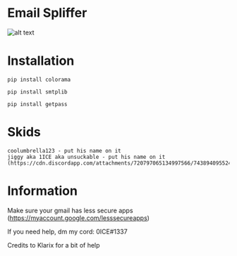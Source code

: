 # Email Spliffer
![alt text](https://cdn.discordapp.com/attachments/631162287968747550/742335342471938099/email-spliffer.png)

# Installation
    pip install colorama
    
    pip install smtplib

    pip install getpass
    
# Skids
    coolumbrella123 - put his name on it
    jiggy aka 1ICE aka unsuckable - put his name on it (https://cdn.discordapp.com/attachments/720797065134997566/743894095524659343/unknown.png)
    
# Information
Make sure your gmail has less secure apps (https://myaccount.google.com/lesssecureapps)

If you need help, dm my cord: 0ICE#1337

Credits to Klarix for a bit of help
